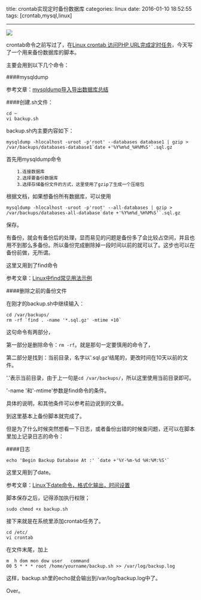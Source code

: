 title: crontab实现定时备份数据库
categories: linux
date: 2016-01-10 18:52:55
tags:  [crontab,mysql,linux]

---

![](https://s.qichengzx.com/att/img/201601/crontab.jpg)

crontab命令之前写过了，在[Linux crontab 访问PHP URL完成定时任务](http://segmentfault.com/a/1190000003953826)，今天写了一个用来备份数据库的脚本。

主要会用到以下几个命令：

####mysqldump

参考文章：[mysqldump导入导出数据库总结 ](http://blog.csdn.net/shellching/article/details/8129687)


####创建.sh文件：

```
cd ~
vi backup.sh
```
backup.sh内主要内容如下：

```
mysqldump -hlocalhost -uroot -p'root' --databases database1 | gzip > /var/backups/databases-database1`date +'%Y%m%d_%H%M%S'`.sql.gz
```

首先用mysqldump命令

```
	1.连接数据库
	2.选择要备份数据库
	3.选择存储备份文件的方式，这里使用了gzip了生成一个压缩包
```

根据文档，如果想备份所有数据库，可以使用

```
mysqldump -hlocalhost -uroot -p'root' --all-databases | gzip > /var/backups/databases-all-database`date +'%Y%m%d_%H%M%S'`.sql.gz
```
保存。

有备份，就会有备份后的处理，显而易见的问题是备份多了会比较占空间，并且也用不到那么多备份。所以备份完成删除掉一段时间以前的就可以了。这步也可以在备份前做，无所谓。

这里又用到了find命令

参考文章：[Linux中find常见用法示例](http://www.cnblogs.com/wanqieddy/archive/2011/06/09/2076785.html)

####删除之前的备份文件

在刚才的backup.sh中继续输入：

```
cd /var/backups/
rm -rf `find . -name '*.sql.gz' -mtime +10`

```

这句命令有两部分，

第一部分是删除命令：```rm -rf```。就是那句一定要慎用的命令了，

第二部分是找到：当前目录，名字以'.sql.gz'结尾的，更改时间在10天以前的文件。

'.'表示当前目录，由于上一句是```cd /var/backups/```，所以这里使用当前目录即可。

'-name '和'-mtime'参数是find命令的条件。

具体的说明，和其他条件可以参考前边说到的文章。

到这里基本上备份脚本就完成了。

但是为了什么时候突然想看一下日志，或者备份出错的时候查问题，还可以在脚本里加上记录日志的命令：

####日志

```
echo 'Begin Backup Database At :' `date +'%Y-%m-%d %H:%M:%S'`
```
这里又用到了date。

参考文章：[Linux下date命令，格式化输出，时间设置 ](http://blog.csdn.net/jk110333/article/details/8590746/)

脚本保存之后，记得添加执行权限；

```
sudo chmod +x backup.sh
```

接下来就是在系统里添加crontab任务了。

```
cd /etc/
vi crontab

```

在文件末尾，加上

```
m  h dom mon dow user	command
00 5 * * * root /home/yourname/backup.sh >> /var/log/backup.log
```

这样，backup.sh里的echo就会输出到/var/log/backup.log中了。

Over。


